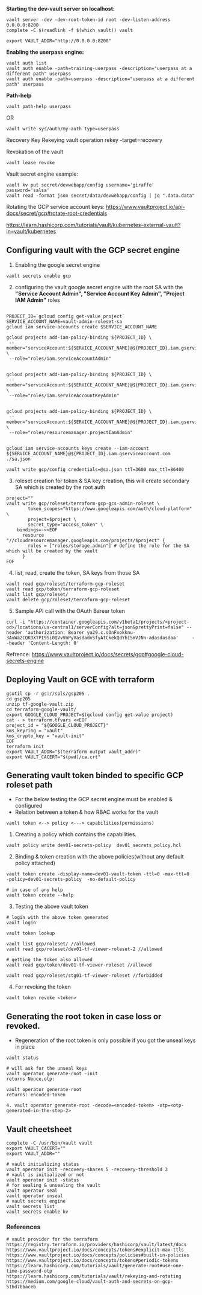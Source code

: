 
**Starting the dev-vault server on localhost:**
```
vault server -dev -dev-root-token-id root -dev-listen-address 0.0.0.0:8200
complete -C $(readlink -f $(which vault)) vault

export VAULT_ADDR="http://0.0.0.0:8200"
```


**Enabling the userpass engine:**
```
vault auth list
vault auth enable -path=training-userpass -description="userpass at a different path" userpass
vault auth enable -path=userpass -description="userpass at a different path" userpass
```

**Path-help**
``` 
vault path-help userpass
```

OR
```
vault write sys/auth/my-auth type=userpass
```

Recovery Key Rekeying
vault operation rekey -target=recovery

Revokation of the vault 
```
vault lease revoke
```



Vault secret engine example:
```
vault kv put secret/devwebapp/config username='giraffe' password='salsa'
vault read -format json secret/data/devwebapp/config | jq ".data.data"
```


Rotating the GCP service account keys: 
https://www.vaultproject.io/api-docs/secret/gcp#rotate-root-credentials

https://learn.hashicorp.com/tutorials/vault/kubernetes-external-vault?in=vault/kubernetes



## Configuring vault with the GCP secret engine


1. Enabling the google secret engine
```
vault secrets enable gcp
```

2. configuring the vault google secret engine with the root SA with the **"Service Account Admin", "Service Account Key Admin", "Project IAM Admin"** roles
```

PROJECT_ID=`gcloud config get-value project`
SERVICE_ACCOUNT_NAME=vault-admin-roleset-sa
gcloud iam service-accounts create $SERVICE_ACCOUNT_NAME

gcloud projects add-iam-policy-binding ${PROJECT_ID} \
 --member="serviceAccount:${SERVICE_ACCOUNT_NAME}@${PROJECT_ID}.iam.gserviceaccount.com" \
 --role="roles/iam.serviceAccountAdmin" 


gcloud projects add-iam-policy-binding ${PROJECT_ID} \
 --member="serviceAccount:${SERVICE_ACCOUNT_NAME}@${PROJECT_ID}.iam.gserviceaccount.com" \
 --role="roles/iam.serviceAccountKeyAdmin" 


gcloud projects add-iam-policy-binding ${PROJECT_ID} \
 --member="serviceAccount:${SERVICE_ACCOUNT_NAME}@${PROJECT_ID}.iam.gserviceaccount.com" \
 --role="roles/resourcemanager.projectIamAdmin"


gcloud iam service-accounts keys create --iam-account ${SERVICE_ACCOUNT_NAME}@${PROJECT_ID}.iam.gserviceaccount.com ./sa.json
```

```
vault write gcp/config credentials=@sa.json ttl=3600 max_ttl=86400
```

3. roleset creation for token & SA key creation, this will create secondary SA which is created by the root auth
```
project=""
vault write gcp/roleset/terraform-gcp-gcs-admin-roleset \
        token_scopes="https://www.googleapis.com/auth/cloud-platform" \
        project=$project \
        secret_type="access_token" \
    bindings=-<<EOF
      resource "//cloudresourcemanager.googleapis.com/projects/$project" {
        roles = ["roles/storage.admin"] # define the role for the SA which will be created by the vault
      }
EOF
```

4. list, read, create the token, SA keys from those SA
```
vault read gcp/roleset/terraform-gcp-roleset
vault read gcp/token/terraform-gcp-roleset
vault list gcp/roleset/ 
vault delete gcp/roleset/terraform-gcp-roleset
```


5. Sample API call with the OAuth Barear token
```
curl -i "https://container.googleapis.com/v1beta1/projects/<project-od>/locations/us-central1/serverConfig?alt=json&prettyPrint=false" --header 'authorization: Bearer ya29.c.sOnFxokknu-3AxWa2CQKDXTPI9Si0QVvVmPyVasdadvSfyAtCkekQdYbI5mVJNn-adasdasdaa'     --header 'Content-Length: 0'
```

Refrence:
https://www.vaultproject.io/docs/secrets/gcp#google-cloud-secrets-engine



## Deploying Vault on GCE with terraform 
```
gsutil cp -r gs://spls/gsp205 .
cd gsp205
unzip tf-google-vault.zip
cd terraform-google-vault/
export GOOGLE_CLOUD_PROJECT=$(gcloud config get-value project)
cat - > terraform.tfvars <<EOF
project_id = "${GOOGLE_CLOUD_PROJECT}"
kms_keyring = "vault"
kms_crypto_key = "vault-init"
EOF
terraform init
export VAULT_ADDR="$(terraform output vault_addr)"
export VAULT_CACERT="$(pwd)/ca.crt"
``` 


## Generating vault token binded to specific GCP roleset path

* For the below testing the GCP secret engine must be enabled & configured
* Relation between a token & how RBAC works for the vault
```
vault token <--> policy <---> capabilities(permissions) 
```

1. Creating a policy which contains the capabilities.
```
vault policy write dev01-secrets-policy  dev01_secrets_policy.hcl
```

2. Binding & token creation with the above policies(without any default policy attached)
```
vault token create -display-name=dev01-vault-token -ttl=0 -max-ttl=0  -policy=dev01-secrets-policy  -no-default-policy

# in case of any help
vault token create --help
```

3. Testing the above vault token
```
# login with the above token generated
vault login 

vault token lookup 

vault list gcp/roleset/ //allowed
vault read gcp/roleset/dev01-tf-viewer-roleset-2 //allowed

# getting the token also allowed
vault read gcp/token/dev01-tf-viewer-roleset //allowed

vault read gcp/roleset/stg01-tf-viewer-roleset //forbidded
```

4. For revoking the token
```
vault token revoke <token>
```


## Generating the root token in case loss or revoked.
* Regeneration of the root token is only possible if you got the unseal keys in place

```
vault status

# will ask for the unseal keys
vault operator generate-root -init
returns Nonce,otp: 

vault operator generate-root
returns: encoded-token

4. vault operator generate-root -decode=<encoded-token> -otp=<otp-generated-in-the-step-2>
```
## Vault cheetsheet
```
complete -C /usr/bin/vault vault
export VAULT_CACERT=""
export VAULT_ADDR=""

# vault initializing status
vault operator init -recovery-shares 5 -recovery-threshold 3
# vault is initialized or not
vault operator init -status
# for sealing & unsealing the vault
vault operator seal
vault operator unseal
# vault secrets engine
vault secrets list
vault secrets enable kv
```



### References
```
# vault provider for the terraform
https://registry.terraform.io/providers/hashicorp/vault/latest/docs
https://www.vaultproject.io/docs/concepts/tokens#explicit-max-ttls
https://www.vaultproject.io/docs/concepts/policies#built-in-policies
https://www.vaultproject.io/docs/concepts/tokens#periodic-tokens
https://learn.hashicorp.com/tutorials/vault/generate-root#use-one-time-password-otp
https://learn.hashicorp.com/tutorials/vault/rekeying-and-rotating
https://medium.com/google-cloud/vault-auth-and-secrets-on-gcp-51bd7bbaceb
```



